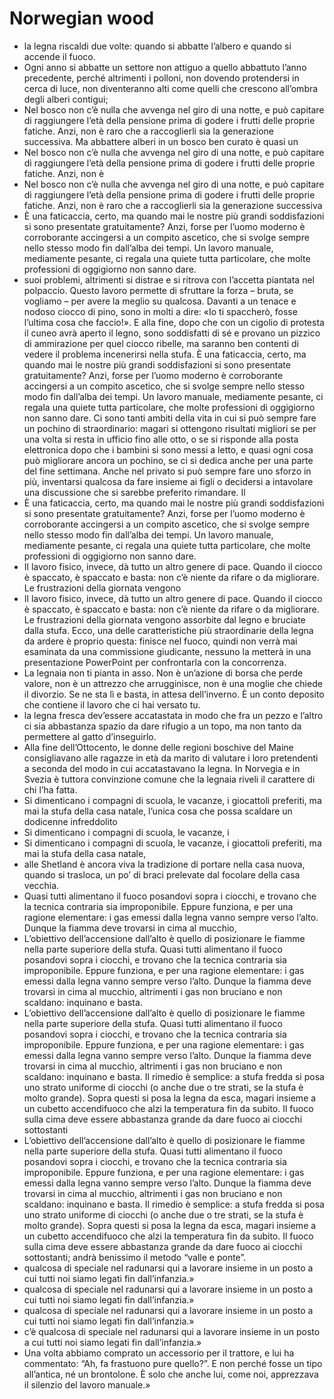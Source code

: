# Norwegian wood
- la legna riscaldi due volte: quando si abbatte l’albero e quando si accende il fuoco.
- Ogni anno si abbatte un settore non attiguo a quello abbattuto l’anno precedente, perché altrimenti i polloni, non dovendo protendersi in cerca di luce, non diventeranno alti come quelli che crescono all’ombra degli alberi contigui;
- Nel bosco non c’è nulla che avvenga nel giro di una notte, e può capitare di raggiungere l’età della pensione prima di godere i frutti delle proprie fatiche. Anzi, non è raro che a raccoglierli sia la generazione successiva. Ma abbattere alberi in un bosco ben curato è quasi un
- Nel bosco non c’è nulla che avvenga nel giro di una notte, e può capitare di raggiungere l’età della pensione prima di godere i frutti delle proprie fatiche. Anzi, non è
- Nel bosco non c’è nulla che avvenga nel giro di una notte, e può capitare di raggiungere l’età della pensione prima di godere i frutti delle proprie fatiche. Anzi, non è raro che a raccoglierli sia la generazione successiva
- È una faticaccia, certo, ma quando mai le nostre più grandi soddisfazioni si sono presentate gratuitamente? Anzi, forse per l’uomo moderno è corroborante accingersi a un compito ascetico, che si svolge sempre nello stesso modo fin dall’alba dei tempi. Un lavoro manuale, mediamente pesante, ci regala una quiete tutta particolare, che molte professioni di oggigiorno non sanno dare.
- suoi problemi, altrimenti si distrae e si ritrova con l’accetta piantata nel polpaccio. Questo lavoro permette di sfruttare la forza – bruta, se vogliamo – per avere la meglio su qualcosa. Davanti a un tenace e nodoso ciocco di pino, sono in molti a dire: «Io ti spaccherò, fosse l’ultima cosa che faccio!». E alla fine, dopo che con un cigolio di protesta il cuneo avrà aperto il legno, sono soddisfatti di sé e provano un pizzico di ammirazione per quel ciocco ribelle, ma saranno ben contenti di vedere il problema incenerirsi nella stufa. È una faticaccia, certo, ma quando mai le nostre più grandi soddisfazioni si sono presentate gratuitamente? Anzi, forse per l’uomo moderno è corroborante accingersi a un compito ascetico, che si svolge sempre nello stesso modo fin dall’alba dei tempi. Un lavoro manuale, mediamente pesante, ci regala una quiete tutta particolare, che molte professioni di oggigiorno non sanno dare. Ci sono tanti ambiti della vita in cui si può sempre fare un pochino di straordinario: magari si ottengono risultati migliori se per una volta si resta in ufficio fino alle otto, o se si risponde alla posta elettronica dopo che i bambini si sono messi a letto, e quasi ogni cosa può migliorare ancora un pochino, se ci si dedica anche per una parte del fine settimana. Anche nel privato si può sempre fare uno sforzo in più, inventarsi qualcosa da fare insieme ai figli o decidersi a intavolare una discussione che si sarebbe preferito rimandare. Il
- È una faticaccia, certo, ma quando mai le nostre più grandi soddisfazioni si sono presentate gratuitamente? Anzi, forse per l’uomo moderno è corroborante accingersi a un compito ascetico, che si svolge sempre nello stesso modo fin dall’alba dei tempi. Un lavoro manuale, mediamente pesante, ci regala una quiete tutta particolare, che molte professioni di oggigiorno non sanno dare.
- Il lavoro fisico, invece, dà tutto un altro genere di pace. Quando il ciocco è spaccato, è spaccato e basta: non c’è niente da rifare o da migliorare. Le frustrazioni della giornata vengono
- Il lavoro fisico, invece, dà tutto un altro genere di pace. Quando il ciocco è spaccato, è spaccato e basta: non c’è niente da rifare o da migliorare. Le frustrazioni della giornata vengono assorbite dal legno e bruciate dalla stufa. Ecco, una delle caratteristiche più straordinarie della legna da ardere è proprio questa: finisce nel fuoco, quindi non verrà mai esaminata da una commissione giudicante, nessuno la metterà in una presentazione PowerPoint per confrontarla con la concorrenza.
- La legnaia non ti pianta in asso. Non è un’azione di borsa che perde valore, non è un attrezzo che arrugginisce, non è una moglie che chiede il divorzio. Se ne sta lì e basta, in attesa dell’inverno. È un conto deposito che contiene il lavoro che ci hai versato tu.
- la legna fresca dev’essere accatastata in modo che fra un pezzo e l’altro ci sia abbastanza spazio da dare rifugio a un topo, ma non tanto da permettere al gatto d’inseguirlo.
- Alla fine dell’Ottocento, le donne delle regioni boschive del Maine consigliavano alle ragazze in età da marito di valutare i loro pretendenti a seconda del modo in cui accatastavano la legna. In Norvegia e in Svezia è tuttora convinzione comune che la legnaia riveli il carattere di chi l’ha fatta.
- Si dimenticano i compagni di scuola, le vacanze, i giocattoli preferiti, ma mai la stufa della casa natale, l’unica cosa che possa scaldare un dodicenne infreddolito
- Si dimenticano i compagni di scuola, le vacanze, i
- Si dimenticano i compagni di scuola, le vacanze, i giocattoli preferiti, ma mai la stufa della casa natale,
- alle Shetland è ancora viva la tradizione di portare nella casa nuova, quando si trasloca, un po’ di braci prelevate dal focolare della casa vecchia.
- Quasi tutti alimentano il fuoco posandovi sopra i ciocchi, e trovano che la tecnica contraria sia improponibile. Eppure funziona, e per una ragione elementare: i gas emessi dalla legna vanno sempre verso l’alto. Dunque la fiamma deve trovarsi in cima al mucchio,
- L’obiettivo dell’accensione dall’alto è quello di posizionare le fiamme nella parte superiore della stufa. Quasi tutti alimentano il fuoco posandovi sopra i ciocchi, e trovano che la tecnica contraria sia improponibile. Eppure funziona, e per una ragione elementare: i gas emessi dalla legna vanno sempre verso l’alto. Dunque la fiamma deve trovarsi in cima al mucchio, altrimenti i gas non bruciano e non scaldano: inquinano e basta.
- L’obiettivo dell’accensione dall’alto è quello di posizionare le fiamme nella parte superiore della stufa. Quasi tutti alimentano il fuoco posandovi sopra i ciocchi, e trovano che la tecnica contraria sia improponibile. Eppure funziona, e per una ragione elementare: i gas emessi dalla legna vanno sempre verso l’alto. Dunque la fiamma deve trovarsi in cima al mucchio, altrimenti i gas non bruciano e non scaldano: inquinano e basta. Il rimedio è semplice: a stufa fredda si posa uno strato uniforme di ciocchi (o anche due o tre strati, se la stufa è molto grande). Sopra questi si posa la legna da esca, magari insieme a un cubetto accendifuoco che alzi la temperatura fin da subito. Il fuoco sulla cima deve essere abbastanza grande da dare fuoco ai ciocchi sottostanti
- L’obiettivo dell’accensione dall’alto è quello di posizionare le fiamme nella parte superiore della stufa. Quasi tutti alimentano il fuoco posandovi sopra i ciocchi, e trovano che la tecnica contraria sia improponibile. Eppure funziona, e per una ragione elementare: i gas emessi dalla legna vanno sempre verso l’alto. Dunque la fiamma deve trovarsi in cima al mucchio, altrimenti i gas non bruciano e non scaldano: inquinano e basta. Il rimedio è semplice: a stufa fredda si posa uno strato uniforme di ciocchi (o anche due o tre strati, se la stufa è molto grande). Sopra questi si posa la legna da esca, magari insieme a un cubetto accendifuoco che alzi la temperatura fin da subito. Il fuoco sulla cima deve essere abbastanza grande da dare fuoco ai ciocchi sottostanti; andrà benissimo il metodo “valle e ponte”.
- qualcosa di speciale nel radunarsi qui a lavorare insieme in un posto a cui tutti noi siamo legati fin dall’infanzia.»
- qualcosa di speciale nel radunarsi qui a lavorare insieme in un posto a cui tutti noi siamo legati fin dall’infanzia.»
- qualcosa di speciale nel radunarsi qui a lavorare insieme in un posto a cui tutti noi siamo legati fin dall’infanzia.»
- c’è qualcosa di speciale nel radunarsi qui a lavorare insieme in un posto a cui tutti noi siamo legati fin dall’infanzia.»
- Una volta abbiamo comprato un accessorio per il trattore, e lui ha commentato: “Ah, fa frastuono pure quello?”. E non perché fosse un tipo all’antica, né un brontolone. È solo che anche lui, come noi, apprezzava il silenzio del lavoro manuale.»
